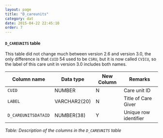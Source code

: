 ```yaml
---
layout: page
title: "D_careunits"
category: dat
date: 2015-04-22 22:45:10
order: 7
---
```


#### ```D_CAREUNITS``` table

This table did not change much between version 2.6 and version 3.0, the
only difference is that ```CUID``` 54 used to be ```CSRU```, but it is now called ```CVICU```, so the label of this care unit in version 3.0 includes both names.

Column name | Data type | New Column | Remarks
--- | --- | --- | ---
```CUID``` | NUMBER | N | Care unit ID
```LABEL``` | VARCHAR2(20) | N | Title of Care Giver
```D_CAREUNITSDATAID``` | NUMBER(38) | Y | Unique row identifier

*Table: Description of the columns in the ```D_CAREUNITS``` table*



